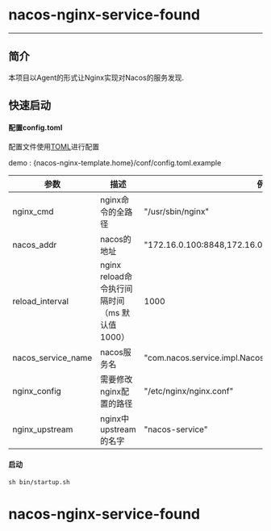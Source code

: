 # nacos-nginx-service-found
-------

## 简介

本项目以Agent的形式让Nginx实现对Nacos的服务发现.

## 快速启动
#### 配置config.toml

   配置文件使用[TOML](<https://github.com/toml-lang/toml>)进行配置

   demo : {nacos-nginx-template.home}/conf/config.toml.example

| 参数               | 描述                                           | 例子                                                    |
| ------------------ | ---------------------------------------------- | ------------------------------------------------------- |
| nginx_cmd          | nginx命令的全路径                              | "/usr/sbin/nginx"                                       |
| nacos_addr         | nacos的地址                                    | "172.16.0.100:8848,172.16.0.101:8848,172.16.0.102:8848" |
| reload_interval    | nginx reload命令执行间隔时间（ms  默认值1000） | 1000                                                    |
| nacos_service_name | nacos服务名                                    | "com.nacos.service.impl.NacosService"                   |
| nginx_config       | 需要修改nginx配置的路径                        | "/etc/nginx/nginx.conf"                                 |
| nginx_upstream     | nginx中upstream的名字                          | "nacos-service"                                         |

 #### 启动

```shell
sh bin/startup.sh
```

# nacos-nginx-service-found
